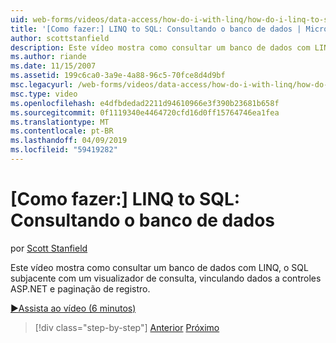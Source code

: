 ```yaml
---
uid: web-forms/videos/data-access/how-do-i-with-linq/how-do-i-linq-to-sql-querying-the-database
title: '[Como fazer:] LINQ to SQL: Consultando o banco de dados | Microsoft Docs'
author: scottstanfield
description: Este vídeo mostra como consultar um banco de dados com LINQ, o SQL subjacente com um visualizador de consulta, vinculando dados a controles ASP.NET e paginação de registro.
ms.author: riande
ms.date: 11/15/2007
ms.assetid: 199c6ca0-3a9e-4a88-96c5-70fce8d4d9bf
msc.legacyurl: /web-forms/videos/data-access/how-do-i-with-linq/how-do-i-linq-to-sql-querying-the-database
msc.type: video
ms.openlocfilehash: e4dfbdedad2211d94610966e3f390b23681b658f
ms.sourcegitcommit: 0f1119340e4464720cfd16d0ff15764746ea1fea
ms.translationtype: MT
ms.contentlocale: pt-BR
ms.lasthandoff: 04/09/2019
ms.locfileid: "59419282"
---
```

# <a name="how-do-i-linq-to-sql-querying-the-database"></a>[Como fazer:] LINQ to SQL: Consultando o banco de dados

por [Scott Stanfield](https://github.com/scottstanfield)

Este vídeo mostra como consultar um banco de dados com LINQ, o SQL subjacente com um visualizador de consulta, vinculando dados a controles ASP.NET e paginação de registro.

[&#9654;Assista ao vídeo (6 minutos)](https://channel9.msdn.com/Blogs/ASP-NET-Site-Videos/how-do-i-linq-to-sql-querying-the-database)

> [!div class="step-by-step"]
> [Anterior](how-do-i-linq-to-sql-data-model.md)
> [Próximo](how-do-i-linq-to-sql-updating-the-database.md)
